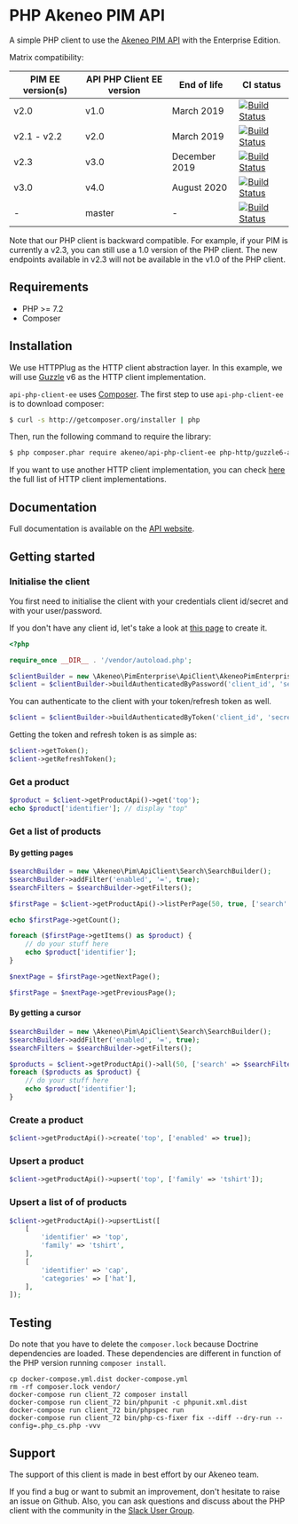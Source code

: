 # PHP Akeneo PIM API

A simple PHP client to use the [Akeneo PIM API](https://api.akeneo.com/) with the Enterprise Edition.

Matrix compatibility:

| PIM EE version(s)  | API PHP Client EE version  | End of life    | CI status                                                                                                                          |
|--------------------|----------------------------|----------------|------------------------------------------------------------------------------------------------------------------------------------|
| v2.0               | v1.0                       |  March 2019    | [![Build Status](https://travis-ci.org/akeneo/api-php-client-ee.svg?branch=1.0)](https://travis-ci.org/akeneo/api-php-client-ee)   |
| v2.1 - v2.2        | v2.0                       |  March 2019    | [![Build Status](https://travis-ci.org/akeneo/api-php-client-ee.svg?branch=2.0)](https://travis-ci.org/akeneo/api-php-client-ee)   |
| v2.3               | v3.0                       |  December 2019 | [![Build Status](https://travis-ci.org/akeneo/api-php-client-ee.svg?branch=3.0)](https://travis-ci.org/akeneo/api-php-client-ee)   |
| v3.0               | v4.0                       |  August 2020   | [![Build Status](https://travis-ci.org/akeneo/api-php-client-ee.svg?branch=4.0)](https://travis-ci.org/akeneo/api-php-client-ee)   |
| -                  | master                     |  -             | [![Build Status](https://travis-ci.org/akeneo/api-php-client-ee.svg?branch=master)](https://travis-ci.org/akeneo/api-php-client-ee)|

Note that our PHP client is backward compatible.
For example, if your PIM is currently a v2.3, you can still use a 1.0 version of the PHP client. The new endpoints available in v2.3 will not be available in the v1.0 of the PHP client.  

## Requirements

* PHP >= 7.2
* Composer 

## Installation

We use HTTPPlug as the HTTP client abstraction layer.
In this example, we will use [Guzzle](https://github.com/guzzle/guzzle) v6 as the HTTP client implementation.

`api-php-client-ee` uses [Composer](http://getcomposer.org).
The first step to use `api-php-client-ee` is to download composer:

```bash
$ curl -s http://getcomposer.org/installer | php
```

Then, run the following command to require the library:
```bash
$ php composer.phar require akeneo/api-php-client-ee php-http/guzzle6-adapter:^2.0
```

If you want to use another HTTP client implementation, you can check [here](https://packagist.org/providers/php-http/client-implementation) the full list of HTTP client implementations. 

## Documentation

Full documentation is available on the [API website](https://api.akeneo.com/php-client/introduction.html).

## Getting started

### Initialise the client
You first need to initialise the client with your credentials client id/secret and with your user/password.

If you don't have any client id, let's take a look at [this page](https://api.akeneo.com/documentation/security.html#authentication) to create it.

```php
<?php

require_once __DIR__ . '/vendor/autoload.php';

$clientBuilder = new \Akeneo\PimEnterprise\ApiClient\AkeneoPimEnterpriseClientBuilder('http://localhost/');
$client = $clientBuilder->buildAuthenticatedByPassword('client_id', 'secret', 'admin', 'admin');
```

You can authenticate to the client with your token/refresh token as well.
```php
$client = $clientBuilder->buildAuthenticatedByToken('client_id', 'secret', 'token', 'refresh_token');
```

Getting the token and refresh token is as simple as:
```php
$client->getToken();
$client->getRefreshToken();
```

### Get a product

```php
$product = $client->getProductApi()->get('top');
echo $product['identifier']; // display "top"
```

### Get a list of products

#### By getting pages

```php
$searchBuilder = new \Akeneo\Pim\ApiClient\Search\SearchBuilder();
$searchBuilder->addFilter('enabled', '=', true);
$searchFilters = $searchBuilder->getFilters();

$firstPage = $client->getProductApi()->listPerPage(50, true, ['search' => $searchFilters]);

echo $firstPage->getCount();

foreach ($firstPage->getItems() as $product) {
    // do your stuff here
    echo $product['identifier'];
}

$nextPage = $firstPage->getNextPage();

$firstPage = $nextPage->getPreviousPage();
```

#### By getting a cursor 

```php
$searchBuilder = new \Akeneo\Pim\ApiClient\Search\SearchBuilder();
$searchBuilder->addFilter('enabled', '=', true);
$searchFilters = $searchBuilder->getFilters();

$products = $client->getProductApi()->all(50, ['search' => $searchFilters]);
foreach ($products as $product) {
    // do your stuff here
    echo $product['identifier'];
}
```

### Create a product

```php
$client->getProductApi()->create('top', ['enabled' => true]);
```

### Upsert a product

```php
$client->getProductApi()->upsert('top', ['family' => 'tshirt']);
```

### Upsert a list of of products

```php
$client->getProductApi()->upsertList([
    [
        'identifier' => 'top',
        'family' => 'tshirt',
    ],
    [
        'identifier' => 'cap',
        'categories' => ['hat'],
    ],
]);
```

## Testing

Do note that you have to delete the `composer.lock` because Doctrine dependencies are loaded.
These dependencies are different in function of the PHP version running `composer install`.

```
cp docker-compose.yml.dist docker-compose.yml
rm -rf composer.lock vendor/
docker-compose run client_72 composer install
docker-compose run client_72 bin/phpunit -c phpunit.xml.dist
docker-compose run client_72 bin/phpspec run
docker-compose run client_72 bin/php-cs-fixer fix --diff --dry-run --config=.php_cs.php -vvv
```

## Support

The support of this client is made in best effort by our Akeneo team.

If you find a bug or want to submit an improvement, don't hesitate to raise an issue on Github.
Also, you can ask questions and discuss about the PHP client with the community in the [Slack User Group](https://akeneopim-ug.slack.com/messages/web-api/).
